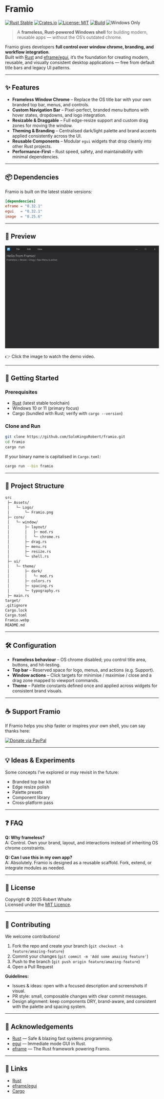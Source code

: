 # Framio

[![Rust Stable](https://img.shields.io/badge/rust-stable-blue.svg)](https://www.rust-lang.org/)
[![Crates.io](https://img.shields.io/crates/v/eframe.svg?label=eframe)](https://crates.io/crates/eframe)
[![License: MIT](https://img.shields.io/badge/License-MIT-yellow.svg)](LICENSE)
[![Build](https://github.com/SoloKingxRobert/framio/actions/workflows/build.yml/badge.svg)](https://github.com/SoloKingxRobert/framio/actions)
![Windows Only](https://img.shields.io/badge/platform-Windows-blue?style=for-the-badge&logo=windows)

> A **frameless, Rust-powered Windows shell** for building modern, reusable apps — without the OS’s outdated chrome.

Framio gives developers **full control over window chrome, branding, and workflow integration**.  
Built with [Rust](https://www.rust-lang.org/) and [eframe/egui](https://github.com/emilk/egui), it’s the foundation for creating modern, reusable, and visually consistent desktop applications — free from default title bars and legacy UI patterns.

---

## ✨ Features

- **Frameless Window Chrome** – Replace the OS title bar with your own branded top bar, menus, and controls.
- **Custom Navigation Bar** – Pixel-perfect, branded menu buttons with hover states, dropdowns, and logo integration.
- **Resizable & Draggable** – Full edge-resize support and custom drag zones for moving the window.
- **Theming & Branding** – Centralised dark/light palette and brand accents applied consistently across the UI.
- **Reusable Components** – Modular `egui` widgets that drop cleanly into other Rust projects.
- **Performance-First** – Rust speed, safety, and maintainability with minimal dependencies.

---

## 📦 Dependencies

Framio is built on the latest stable versions:

```toml
[dependencies]
eframe = "0.32.1"
egui   = "0.32.1"
image  = "0.25.6"
```

---

## 📸 Preview

![Framio Preview](Framio.webp)

👉 Click the image to watch the demo video.

---

## 🚀 Getting Started

### Prerequisites
- [Rust](https://www.rust-lang.org/tools/install) (latest stable toolchain)
- Windows 10 or 11 (primary focus)
- Cargo (bundled with Rust; verify with `cargo --version`)

### Clone and Run

```bash
git clone https://github.com/SoloKingxRobert/framio.git
cd framio
cargo run
```

If your binary name is capitalised in `Cargo.toml`:

```bash
cargo run --bin framio
```

---

## 🧩 Project Structure

```
src
 ├─ Assets/
 │   └─ Logo/
 │       └─ Framio.png
 ├─ core/
 │   └─ window/
 │       ├─ layout/
 │       │   ├─ mod.rs
 │       │   └─ chrome.rs
 │       ├─ drag.rs
 │       ├─ menu.rs
 │       ├─ resize.rs
 │       └─ shell.rs
 ├─ ui/
 │   └─ theme/
 │       ├─ dark/
 │       │   └─ mod.rs
 │       ├─ colors.rs
 │       ├─ spacing.rs
 │       └─ typography.rs
 ├─ main.rs
target/
.gitignore
Cargo.lock
Cargo.toml
Framio.webp
README.md
```

---

## 🛠 Configuration

- **Frameless behaviour** – OS chrome disabled; you control title area, buttons, and hit-testing.
- **Top bar** – Reserved space for logo, menus, and actions (e.g. Support).
- **Window actions** – Click targets for minimise / maximise / close and a drag zone mapped to viewport commands.
- **Theme** – Palette constants defined once and applied across widgets for consistent brand visuals.

---

## ☕ Support Framio

If Framio helps you ship faster or inspires your own shell, you can say thanks here:

[![Donate via PayPal](https://img.shields.io/badge/💸-Donate%20via%20PayPal-blue?style=for-the-badge)](https://paypal.me/RobertWhaite)


---

## 💡 Ideas & Experiments

Some concepts I’ve explored or may revisit in the future:
- Branded top bar kit
- Edge resize polish
- Palette presets
- Component library
- Cross‑platform pass

---

## ❓ FAQ

**Q: Why frameless?**  
A: Control. Own your brand, layout, and interactions instead of inheriting OS chrome constraints.

**Q: Can I use this in my own app?**  
A: Absolutely. Framio is designed as a reusable scaffold. Fork, extend, or integrate modules as needed.

---

## 📝 License
Copyright © 2025 Robert Whaite  
Licensed under the [MIT Licence](LICENSE).

---

## 🤝 Contributing

We welcome contributions!

1. Fork the repo and create your branch (`git checkout -b feature/amazing-feature`)
2. Commit your changes (`git commit -m 'Add some amazing feature'`)
3. Push to the branch (`git push origin feature/amazing-feature`)
4. Open a Pull Request

**Guidelines:**
- Issues & ideas: open with a focused description and screenshots if visual.
- PR style: small, composable changes with clear commit messages.
- Design alignment: keep components DRY, brand-aware, and consistent with the palette and spacing system.

---

## 🙏 Acknowledgements

- [Rust](https://www.rust-lang.org/) — Safe & blazing fast systems programming.
- [egui](https://github.com/emilk/egui) — Immediate mode GUI in Rust.
- [eframe](https://github.com/emilk/egui/tree/master/crates/eframe) — The Rust framework powering Framio.

---

## 🔗 Links

- [Rust](https://www.rust-lang.org)
- [eframe/egui](https://github.com/emilk/egui)
- [Cargo](https://doc.rust-lang.org/cargo/)  
